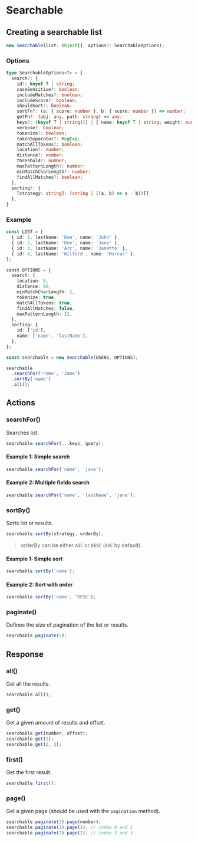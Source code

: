 # Searchable

## Creating a searchable list

```ts
new Searchable(list: Object[], options?: SearchableOptions);
```

### Options

```ts
type SearchableOptions<T> = {
  search?: {
    id?: keyof T | string;
    caseSensitive?: boolean;
    includeMatches?: boolean;
    includeScore?: boolean;
    shouldSort?: boolean;
    sortFn?: (a: { score: number }, b: { score: number }) => number;
    getFn?: (obj: any, path: string) => any;
    keys?: (keyof T | string)[] | { name: keyof T | string; weight: number }[];
    verbose?: boolean;
    tokenize?: boolean;
    tokenSeparator?: RegExp;
    matchAllTokens?: boolean;
    location?: number;
    distance?: number;
    threshold?: number;
    maxPatternLength?: number;
    minMatchCharLength?: number;
    findAllMatches?: boolean;
  },
  sorting?: {
    [strategy: string]: (string | ((a, b) => a - b))[]
  },
}
```

### Example

```ts
const LIST = [
  { id: 1, lastName: 'Doe', name: 'John' },
  { id: 2, lastName: 'Doe', name: 'Jane' },
  { id: 3, lastName: 'Arc', name: 'Janette' },
  { id: 4, lastName: 'Wilford', name: 'Marcus' },
];

const OPTIONS = {
  search: {
    location: 0,
    distance: 96,
    minMatchCharLength: 2,
    tokenize: true,
    matchAllTokens: true,
    findAllMatches: false,
    maxPatternLength: 32,
  },
  sorting: {
    id: ['id'],
    name: ['name', 'lastName'],
  },
};

const searchable = new Searchable(USERS, OPTIONS);

searchable
  .searchFor('name', 'Jane')
  .sortBy('name')
  .all();
```

## Actions

### searchFor()

Searches list.

```ts
searchable.searchFor(...keys, query);
```

#### Example 1: Simple search

```ts
searchable.searchFor('name', 'jane');
```

#### Example 2: Multiple fields search

```ts
searchable.searchFor('name', 'lastName', 'jane');
```

### sortBy()

Sorts list or results.

```ts
searchable.sortBy(strategy, orderBy);
```

> orderBy can be either `ASC` or `DESC` (`ASC` by default).

#### Example 1: Simple sort

```ts
searchable.sortBy('name');
```

#### Example 2: Sort with order

```ts
searchable.sortBy('name', 'DESC');
```

### paginate()

Defines the size of pagination of the list or results.

```ts
searchable.paginate(5);
```

## Response

### all()

Get all the results.

```ts
searchable.all();
```

### get()

Get a given amount of results and offset.

```ts
searchable.get(number, offset);
searchable.get(2);
searchable.get(2, 2);
```

### first()

Get the first result.

```ts
searchable.first();
```

### page()

Get a given page (should be used with the `pagination` method).

```ts
searchable.paginate(2).page(number);
searchable.paginate(2).page(1); // index 0 and 1
searchable.paginate(2).page(2); // index 2 and 3
```
